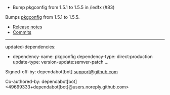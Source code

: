 - Bump pkgconfig from 1.5.1 to 1.5.5 in /ledfx (#83)

Bumps [pkgconfig](https://github.com/matze/pkgconfig) from 1.5.1 to 1.5.5.
- [Release notes](https://github.com/matze/pkgconfig/releases)
- [Commits](https://github.com/matze/pkgconfig/compare/v1.5.1...v1.5.5)

---
updated-dependencies:
- dependency-name: pkgconfig
  dependency-type: direct:production
  update-type: version-update:semver-patch
...

Signed-off-by: dependabot[bot] <support@github.com>

Co-authored-by: dependabot[bot] <49699333+dependabot[bot]@users.noreply.github.com>
